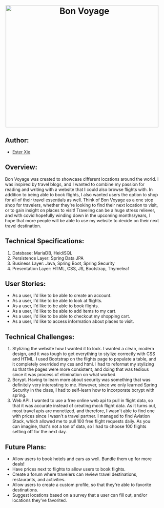 # <p align="center"><img width="500" img height="400" src="https://www.coastalbusiness.com/pub/media/catalog/product/cache/45eae73ed333c8d53637098fdf4d8594/b/o/bon_voyage-plane_coastal_01.png" alt="Bon Voyage"></p>

## Author:
- [Ester Xie](https://www.github.com/xieest)


## Overview:
Bon Voyage was created to showcase different locations around the world. I was inspired by travel blogs, and I wanted to combine my passion for reading and writing with a website that I could also browse flights with. In addition to being able to book flights, I also wanted users the option to shop for all of their travel essentials as well. Think of Bon Voyage as a one stop shop for travelers, whether they're looking to find their next location to visit, or to gain insight on places to visit! Traveling can be a huge stress reliever, and with covid hopefully winding down in the upcoming months/years, I hope that more people will be able to use my website to 
decide on their next travel destination. 

## Technical Specifications:
1. Database: MariaDB, HeidiSQL
2. Persistence Layer: Spring Data JPA
3. Business Layer: Java, Spring Boot, Spring Security
4. Presentation Layer: HTML, CSS, JS, Bootstrap, Thymeleaf

## User Stories:
- As a user, I'd like to be able to create an account.
- As a user, I'd like to be able to look at flights.
- As a user, I'd like to be able to book flights.
- As a user, I'd like to be able to add items to my cart.
- As a user, I'd like to be able to checkout my shopping cart.
- As a user, I'd like to access information about places to visit.

## Technical Challenges:
1) Stylizing the website how I wanted it to look. I wanted a clean, modern design, and it was tough to get everything to stylize correctly with CSS and HTML. I 
used Bootstrap on the flights page to populate a table, and it completely overrided my css and html. I had to reformat my stylizing so that the pages were more 
consistent, and doing that was tedious since it was process of elimination on what worked.
2) Bcrypt. Having to learn more about security was something that was definitely very interesting to me. However, since we only learned Spring Security in the 
class, I had to self-learn how to incorporate bcrypt with spring.
3) Web API. I wanted to use a free online web api to pull in flight data, so that it was accurate instead of creating mock flight data. As it turns out, most travel 
apis are monetized, and therefore, I wasn't able to find one with prices since I wasn't a travel partner. I managed to find Aviation Stack, which allowed me to pull 
100 free flight requests daily. As you can imagine, that's not a ton of data, so I had to choose 100 flights setting off for the next day. 

## Future Plans:
- Allow users to book hotels and cars as well. Bundle them up for more deals!
- Have prices next to flights to allow users to book flights. 
- Create a forum where travelers can review travel destinations, restaurants, and activities.
- Allow users to create a custom profile, so that they're able to favorite destinations.
- Suggest locations based on a survey that a user can fill out, and/or locations they've favorited.

